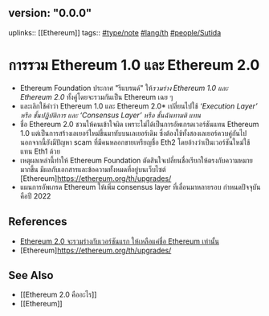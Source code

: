 ## version: "0.0.0"
uplinks:: [[Ethereum]]
tags:: [](app://obsidian.md/index.html#type/note)[#type/note](app://obsidian.md/index.html#type/note) [](app://obsidian.md/index.html#lang/th)[#lang/th](app://obsidian.md/index.html#lang/th) [](app://obsidian.md/index.html#people/Sutida)[#people/Sutida](app://obsidian.md/index.html#people/Sutida)

# การรวม Ethereum 1.0 และ Ethereum 2.0
- Ethereum Foundation ประกาศ "รีแบรนด์" ให้*รวมร่าง Ethereum 1.0 และ Ethereum 2.0* ทั้งคู่โดยจะรวมกันเป็น Ethereum เฉย ๆ 
- และเลิกใช้คำว่า Ethereum 1.0 และ Ethereum 2.0*  เปลี่ยนไปใช้ *‘Execution Layer’ หรือ ชั้นปฏิบัติการ และ ‘Consensus Layer’ หรือ ชั้นฉันทามติ แทน*
- ชื่อ Ethereum 2.0 ชวนให้คนเข้าใจผิด เพราะไม่ได้เป็นการอัพเกรดเวอร์ชันแทน Ethereum 1.0 แต่เป็นการสร้างเลเยอร์ใหม่ขึ้นมาทับบนเลเยอร์เดิม ซึ่งต้องใช้ทั้งสองเลเยอร์ควบคู่กันไป นอกจากนี้ยังมีปัญหา scam ที่มีคนหลอกขายเหรียญชื่อ Eth2 โดยอ้างว่าเป็นเวอร์ชันใหม่ใช้แทน Eth1 ด้วย
- เหตุผลเหล่านี้ทำให้ Ethereum Foundation ตัดสินใจเปลี่ยนชื่อเรียกให้ตรงกับความหมายมากขึ้น มีผลกับเอกสารและข้อความทั้งหมดที่อยู่บนเว็บไซต์ [Ethereum]https://ethereum.org/th/upgrades/ 
- แผนการอัพเกรด Ethereum ให้เพิ่ม consensus layer ที่เลื่อนมาหลายรอบ กำหนดปัจจุบันคือปี 2022

## References
- [Ethereum 2.0 จะรวมร่างกับเวอร์ชันแรก ให้เหลือแค่ชื่อ Ethereum เท่านั้น](https://www.beartai.com/news/itnews/928372)
- [Ethereum]https://ethereum.org/th/upgrades/ 

## See Also
- [[Ethereum 2.0 คืออะไร]]
- [[Ethereum]]